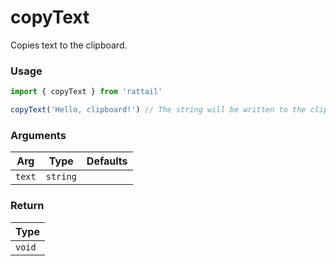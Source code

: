 # copyText

Copies text to the clipboard.

### Usage

```js
import { copyText } from 'rattail'

copyText('Hello, clipboard!') // The string will be written to the clipboard
```

### Arguments

| Arg    | Type     | Defaults |
| ------ | -------- | -------- |
| `text` | `string` |          |

### Return

| Type   |
| ------ |
| `void` |
